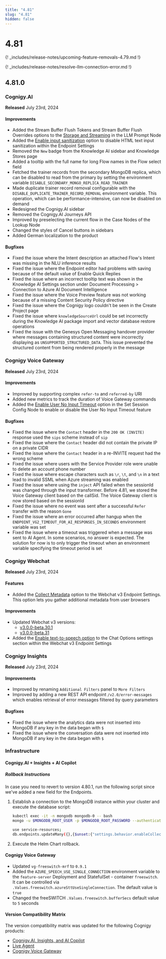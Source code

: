 ```yaml
---
title: "4.81"
slug: "4.81"
hidden: false
---
```


# 4.81

{! _includes/release-notes/upcoming-feature-removals-4.79.md !}

{! _includes/release-notes/resolve-llm-connection-error.md !}

## 4.81.0

### Cognigy.AI

**Released** July 23rd, 2024

#### Improvements

- Added the Stream Buffer Flush Tokens and Stream Buffer Flush Overrides options to the [Storage and Streaming](../ai/build/node-reference/service/llm-prompt.md#storage-and-streaming-options) in the LLM Prompt Node
- Added the [Enable input sanitization](../ai/deploy/endpoints/data-protection-and-analytics.md#enable-input-sanitization) option to disable HTML text input sanitization within the Endpoint Settings 
- Removed the `New` badge from the Knowledge AI sidebar and Knowledge Stores page 
- Added a tooltip with the full name for long Flow names in the Flow select field 
- Fetched the trainer records from the secondary MongoDB replica, which can be disabled to read from the primary by setting the environment variable `DISABLE_SECONDARY_MONGO_REPLICA_READ_TRAINER` 
- Made duplicate trainer record removal configurable with the `DISABLE_DUPLICATE_TRAINER_RECORD_REMOVAL` environment variable. This operation, which can be performance-intensive, can now be disabled on demand 
- Redesigned the Cognigy.AI sidebar 
- Removed the Cognigy.AI Journeys API
- Improved by preselecting the current flow in the Case Nodes of the Lookup Node 
- Changed the styles of Cancel buttons in sidebars
- Added German localization to the product

#### Bugfixes

- Fixed the issue where the Intent description an attached Flow's Intent was missing in the NLU inference results 
- Fixed the issue where the Endpoint editor had problems with saving because of the default value of Enable Quick Replies 
- Fixed the issue where an incorrect tooltip text was shown in the Knowledge AI Settings section under Document Processing > Connection to Azure AI Document Intelligence  
- Fixed the issue where the Voice Preview feature was not working because of a missing Content Security Policy directive 
- Fixed the issue where the Cognigy logo couldn't be seen in the Create Project page 
- Fixed the issue where `knowledgeSourceUrl` could be set incorrectly during the Knowledge AI package import and vector database restore operations
- Fixed the issue with the Genesys Open Messaging handover provider where messages containing structured content were incorrectly displaying as `UNSUPPORTED_STRUCTURED_DATA`. This issue prevented the structured content from being rendered properly in the message

### Cognigy Voice Gateway

**Released** July 23rd, 2024

#### Improvements

- Improved by supporting complex `refer-to` and `referred-by` URI
- Added new metrics to track the duration of Voice Gateway commands
- Added the [Enable User No Input Timeout](../ai/build/node-reference/voice/voice-gateway/parameter-details.md#user-input-timeout) option in the Set Session Config Node to enable or disable the User No Input Timeout feature

#### Bugfixes

- Fixed the issue where the `Contact` header in the `200 OK (INVITE)` response used the `sips` scheme instead of `sip`
- Fixed the issue where the `Contact` header did not contain the private IP on a private CIDR
- Fixed the issue where the `Contact` header in a re-INVITE request had the wrong scheme 
- Fixed the issue where users with the Service Provider role were unable to delete an account phone number 
- Fixed the issue where escape characters such as `\r`, `\t`, and `\n` in a text lead to invalid SSML when Azure streaming was enabled 
- Fixed the issue where using the `inject` API failed when the sessionId was changed through the input transformer. Before 4.81, we stored the Voice Gateway client based on the callSid. The Voice Gateway client is now stored based on the sessionId 
- Fixed the issue where no event was sent after a successful `Refer` transfer with the reason `Gone` 
- Fixed the issue where an error occurred after hangup when the `ENDPOINT_VG2_TIMEOUT_FOR_AI_RESPONSES_IN_SECONDS` environment variable was set 
- Fixed the issue where a timeout was triggered when a message was sent to AI Agent. In some scenarios, no answer is expected. The solution for now is to only trigger the timeout when an environment variable specifying the timeout period is set 

### Cognigy Webchat

**Released** July 23rd, 2024

#### Features

- Added the [Collect Metadata](../webchat/v3/metadata.md) option to the Webchat v3 Endpoint Settings. This option lets you gather additional metadata from user browsers

#### Improvements

- Updated Webchat v3 versions:
    - [v3.0.0-beta.30.1](https://github.com/Cognigy/WebchatWidget/releases/tag/v3.0.0-beta.30.1) 
    - [v3.0.0-beta.31](https://github.com/Cognigy/WebchatWidget/releases/tag/v3.0.0-beta.31)
- Added the [Enable text-to-speech option](../webchat/v3/features.md#text-to-speech) to the Chat Options settings section within the Webchat v3 Endpoint Settings

### Cognigy Insights

**Released** July 23rd, 2024

#### Improvements

- Improved by renaming `Additional Filters` panel to `More Filters` 
- Improved by adding a new REST API endpoint `/v2.0/error-messages` which enables retrieval of error messages filtered by query parameters 

#### Bugfixes

- Fixed the issue where the analytics data were not inserted into MongoDB if any key in the data began with `$` 
- Fixed the issue where the conversation data were not inserted into MongoDB if any key in the data began with `$`

### Infrastructure

#### Cognigy.AI + Insights + AI Copilot

##### Rollback Instructions

In case you need to revert to version 4.80.1, run the following script since we've added a new field for the Endpoints.

1. Establish a connection to the MongoDB instance within your cluster and execute the database script:

    ```bash
    kubectl exec -it -n mongodb mongodb-0 -- bash
    mongo -u $MONGODB_ROOT_USER -p $MONGODB_ROOT_PASSWORD --authenticationDatabase admin

    use service-resources;
    db.endpoints.updateMany({},{$unset:{"settings.behavior.enableCollectMetadata":""}});
    ```

2. Execute the Helm Chart rollback.

#### Cognigy Voice Gateway

- Updated `vg-freeswitch-mrf` to `0.9.1`
- Added the `AZURE_SPEECH_USE_SINGLE_CONNECTION` environment variable to  the `feature-server` Deployment and StatefulSet - container `freeswitch`. It can be controlled via `.Values.freeswitch.azureSttUseSingleConnection`. The default value is `true` 
- Changed the freeSWITCH `.Values.freeswitch.bufferSecs` default value to `5` seconds

#### Version Compatibility Matrix

The version compatibility matrix was updated for the following Cognigy products:

- [Cognigy.AI, Insights, and AI Copilot](../ai/installation/version-compatibility-matrix.md)
- [Live Agent](../live-agent/installation/deployment/version-compatibility-matrix.md)
- [Cognigy Voice Gateway](../voice-gateway/installation/version-compatibility-matrix.md)